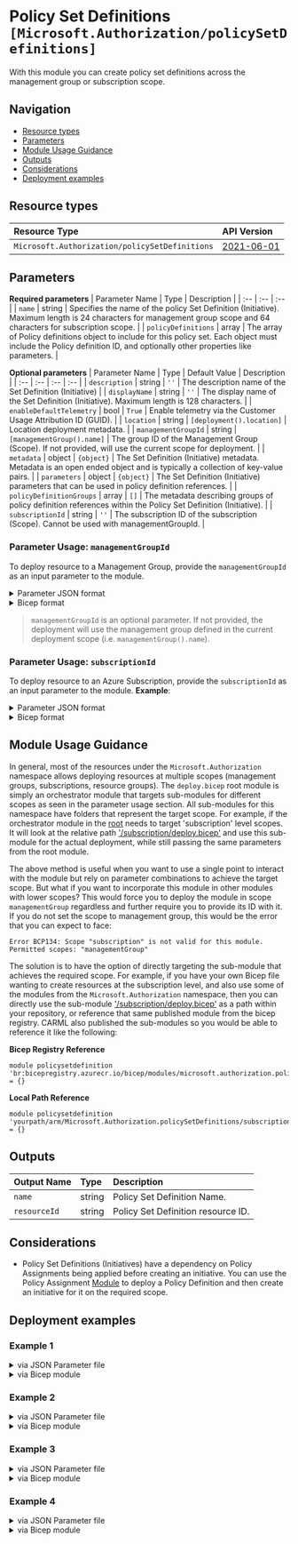 # Policy Set Definitions `[Microsoft.Authorization/policySetDefinitions]`

With this module you can create policy set definitions across the management group or subscription scope.

## Navigation

- [Resource types](#Resource-types)
- [Parameters](#Parameters)
- [Module Usage Guidance](#Module-Usage-Guidance)
- [Outputs](#Outputs)
- [Considerations](#Considerations)
- [Deployment examples](#Deployment-examples)

## Resource types

| Resource Type | API Version |
| :-- | :-- |
| `Microsoft.Authorization/policySetDefinitions` | [2021-06-01](https://docs.microsoft.com/en-us/azure/templates/Microsoft.Authorization/2021-06-01/policySetDefinitions) |

## Parameters

**Required parameters**
| Parameter Name | Type | Description |
| :-- | :-- | :-- |
| `name` | string | Specifies the name of the policy Set Definition (Initiative). Maximum length is 24 characters for management group scope and 64 characters for subscription scope. |
| `policyDefinitions` | array | The array of Policy definitions object to include for this policy set. Each object must include the Policy definition ID, and optionally other properties like parameters. |

**Optional parameters**
| Parameter Name | Type | Default Value | Description |
| :-- | :-- | :-- | :-- |
| `description` | string | `''` | The description name of the Set Definition (Initiative) |
| `displayName` | string | `''` | The display name of the Set Definition (Initiative). Maximum length is 128 characters. |
| `enableDefaultTelemetry` | bool | `True` | Enable telemetry via the Customer Usage Attribution ID (GUID). |
| `location` | string | `[deployment().location]` | Location deployment metadata. |
| `managementGroupId` | string | `[managementGroup().name]` | The group ID of the Management Group (Scope). If not provided, will use the current scope for deployment. |
| `metadata` | object | `{object}` | The Set Definition (Initiative) metadata. Metadata is an open ended object and is typically a collection of key-value pairs. |
| `parameters` | object | `{object}` | The Set Definition (Initiative) parameters that can be used in policy definition references. |
| `policyDefinitionGroups` | array | `[]` | The metadata describing groups of policy definition references within the Policy Set Definition (Initiative). |
| `subscriptionId` | string | `''` | The subscription ID of the subscription (Scope). Cannot be used with managementGroupId. |


### Parameter Usage: `managementGroupId`

To deploy resource to a Management Group, provide the `managementGroupId` as an input parameter to the module.


<details>

<summary>Parameter JSON format</summary>

```json
"managementGroupId": {
    "value": "contoso-group"
}
```

</details>


<details>

<summary>Bicep format</summary>

```bicep
managementGroupId: 'contoso-group'
```

</details>
<p>

> `managementGroupId` is an optional parameter. If not provided, the deployment will use the management group defined in the current deployment scope (i.e. `managementGroup().name`).

### Parameter Usage: `subscriptionId`

To deploy resource to an Azure Subscription, provide the `subscriptionId` as an input parameter to the module. **Example**:

<details>

<summary>Parameter JSON format</summary>

```json
"subscriptionId": {
    "value": "12345678-b049-471c-95af-123456789012"
}
```

</details>


<details>

<summary>Bicep format</summary>

```bicep
subscriptionId: '12345678-b049-471c-95af-123456789012'
```

</details>
<p>

## Module Usage Guidance

In general, most of the resources under the `Microsoft.Authorization` namespace allows deploying resources at multiple scopes (management groups, subscriptions, resource groups). The `deploy.bicep` root module is simply an orchestrator module that targets sub-modules for different scopes as seen in the parameter usage section. All sub-modules for this namespace have folders that represent the target scope. For example, if the orchestrator module in the [root](deploy.bicep) needs to target 'subscription' level scopes. It will look at the relative path ['/subscription/deploy.bicep'](./subscription/deploy.bicep) and use this sub-module for the actual deployment, while still passing the same parameters from the root module.

The above method is useful when you want to use a single point to interact with the module but rely on parameter combinations to achieve the target scope. But what if you want to incorporate this module in other modules with lower scopes? This would force you to deploy the module in scope `managementGroup` regardless and further require you to provide its ID with it. If you do not set the scope to management group, this would be the error that you can expect to face:

```bicep
Error BCP134: Scope "subscription" is not valid for this module. Permitted scopes: "managementGroup"
```

The solution is to have the option of directly targeting the sub-module that achieves the required scope. For example, if you have your own Bicep file wanting to create resources at the subscription level, and also use some of the modules from the `Microsoft.Authorization` namespace, then you can directly use the sub-module ['/subscription/deploy.bicep'](./subscription/deploy.bicep) as a path within your repository, or reference that same published module from the bicep registry. CARML also published the sub-modules so you would be able to reference it like the following:

**Bicep Registry Reference**
```bicep
module policysetdefinition 'br:bicepregistry.azurecr.io/bicep/modules/microsoft.authorization.policysetdefinitions.subscription:version' = {}
```
**Local Path Reference**
```bicep
module policysetdefinition 'yourpath/arm/Microsoft.Authorization.policySetDefinitions/subscription/deploy.bicep' = {}
```

## Outputs

| Output Name | Type | Description |
| :-- | :-- | :-- |
| `name` | string | Policy Set Definition Name. |
| `resourceId` | string | Policy Set Definition resource ID. |

## Considerations

- Policy Set Definitions (Initiatives) have a dependency on Policy Assignments being applied before creating an initiative. You can use the Policy Assignment [Module](../policyDefinitions/deploy.bicep) to deploy a Policy Definition and then create an initiative for it on the required scope.

## Deployment examples

<h3>Example 1</h3>

<details>

<summary>via JSON Parameter file</summary>

```json
{
    "$schema": "https://schema.management.azure.com/schemas/2019-04-01/deploymentParameters.json#",
    "contentVersion": "1.0.0.0",
    "parameters": {
        "name": {
            "value": "<<namePrefix>>-mg-min-policySet"
        },
        "policyDefinitions": {
            "value": [
                {
                    "parameters": {
                        "listOfAllowedLocations": {
                            "value": [
                                "australiaeast"
                            ]
                        }
                    },
                    "policyDefinitionId": "/providers/Microsoft.Authorization/policyDefinitions/e56962a6-4747-49cd-b67b-bf8b01975c4c"
                }
            ]
        }
    }
}

```

</details>

<details>

<summary>via Bicep module</summary>

```bicep
module policySetDefinitions './Microsoft.Authorization/policySetDefinitions/deploy.bicep' = {
  name: '${uniqueString(deployment().name)}-policySetDefinitions'
  params: {
      policyDefinitions: [
        {
          policyDefinitionId: '/providers/Microsoft.Authorization/policyDefinitions/e56962a6-4747-49cd-b67b-bf8b01975c4c'
          parameters: {
            listOfAllowedLocations: {
              value: [
                'australiaeast'
              ]
            }
          }
        }
      ]
      name: '<<namePrefix>>-mg-min-policySet'
  }
```

</details>
<p>

<h3>Example 2</h3>

<details>

<summary>via JSON Parameter file</summary>

```json
{
    "$schema": "https://schema.management.azure.com/schemas/2019-04-01/deploymentParameters.json#",
    "contentVersion": "1.0.0.0",
    "parameters": {
        "name": {
            "value": "<<namePrefix>>-mg-policySet"
        },
        "displayName": {
            "value": "[DisplayName] This policy set definition is deployed at management group scope"
        },
        "description": {
            "value": "[Description] This policy set definition is deployed at management group scope"
        },
        "policyDefinitionGroups": {
            "value": [
                {
                    "name": "Network"
                },
                {
                    "name": "ARM"
                }
            ]
        },
        "policyDefinitions": {
            "value": [
                {
                    "groupNames": [
                        "ARM"
                    ],
                    "parameters": {
                        "listOfAllowedLocations": {
                            "value": [
                                "australiaeast"
                            ]
                        }
                    },
                    "policyDefinitionId": "/providers/Microsoft.Authorization/policyDefinitions/e56962a6-4747-49cd-b67b-bf8b01975c4c",
                    "policyDefinitionReferenceId": "Allowed locations_1"
                },
                {
                    "groupNames": [
                        "ARM"
                    ],
                    "parameters": {
                        "listOfAllowedLocations": {
                            "value": [
                                "australiaeast"
                            ]
                        }
                    },
                    "policyDefinitionId": "/providers/Microsoft.Authorization/policyDefinitions/e765b5de-1225-4ba3-bd56-1ac6695af988",
                    "policyDefinitionReferenceId": "Allowed locations for resource groups_1"
                }
            ]
        },
        "metadata": {
            "value": {
                "category": "Security",
                "version": "1"
            }
        },
        "managementGroupId": {
            "value": "<<managementGroupId>>"
        }
    }
}

```

</details>

<details>

<summary>via Bicep module</summary>

```bicep
module policySetDefinitions './Microsoft.Authorization/policySetDefinitions/deploy.bicep' = {
  name: '${uniqueString(deployment().name)}-policySetDefinitions'
  params: {
      policyDefinitionGroups: [
        {
          name: 'Network'
        }
        {
          name: 'ARM'
        }
      ]
      policyDefinitions: [
        {
          policyDefinitionReferenceId: 'Allowed locations_1'
          parameters: {
            listOfAllowedLocations: {
              value: [
                'australiaeast'
              ]
            }
          }
          groupNames: [
            'ARM'
          ]
          policyDefinitionId: '/providers/Microsoft.Authorization/policyDefinitions/e56962a6-4747-49cd-b67b-bf8b01975c4c'
        }
        {
          policyDefinitionReferenceId: 'Allowed locations for resource groups_1'
          parameters: {
            listOfAllowedLocations: {
              value: [
                'australiaeast'
              ]
            }
          }
          groupNames: [
            'ARM'
          ]
          policyDefinitionId: '/providers/Microsoft.Authorization/policyDefinitions/e765b5de-1225-4ba3-bd56-1ac6695af988'
        }
      ]
      managementGroupId: '<<managementGroupId>>'
      name: '<<namePrefix>>-mg-policySet'
      displayName: '[DisplayName] This policy set definition is deployed at management group scope'
      description: '[Description] This policy set definition is deployed at management group scope'
      metadata: {
        category: 'Security'
        version: '1'
      }
  }
```

</details>
<p>

<h3>Example 3</h3>

<details>

<summary>via JSON Parameter file</summary>

```json
{
    "$schema": "https://schema.management.azure.com/schemas/2019-04-01/deploymentParameters.json#",
    "contentVersion": "1.0.0.0",
    "parameters": {
        "name": {
            "value": "<<namePrefix>>-sub-min-policySet"
        },
        "policyDefinitions": {
            "value": [
                {
                    "parameters": {
                        "listOfAllowedLocations": {
                            "value": [
                                "australiaeast"
                            ]
                        }
                    },
                    "policyDefinitionId": "/providers/Microsoft.Authorization/policyDefinitions/e56962a6-4747-49cd-b67b-bf8b01975c4c"
                }
            ]
        },
        "subscriptionId": {
            "value": "<<subscriptionId>>"
        }
    }
}

```

</details>

<details>

<summary>via Bicep module</summary>

```bicep
module policySetDefinitions './Microsoft.Authorization/policySetDefinitions/deploy.bicep' = {
  name: '${uniqueString(deployment().name)}-policySetDefinitions'
  params: {
      name: '<<namePrefix>>-sub-min-policySet'
      policyDefinitions: [
        {
          policyDefinitionId: '/providers/Microsoft.Authorization/policyDefinitions/e56962a6-4747-49cd-b67b-bf8b01975c4c'
          parameters: {
            listOfAllowedLocations: {
              value: [
                'australiaeast'
              ]
            }
          }
        }
      ]
      subscriptionId: '<<subscriptionId>>'
  }
```

</details>
<p>

<h3>Example 4</h3>

<details>

<summary>via JSON Parameter file</summary>

```json
{
    "$schema": "https://schema.management.azure.com/schemas/2019-04-01/deploymentParameters.json#",
    "contentVersion": "1.0.0.0",
    "parameters": {
        "name": {
            "value": "<<namePrefix>>-sub-policySet"
        },
        "displayName": {
            "value": "[DisplayName] This policy set definition is deployed at subscription scope"
        },
        "description": {
            "value": "[Description] This policy set definition is deployed at subscription scope"
        },
        "policyDefinitionGroups": {
            "value": [
                {
                    "name": "Network"
                },
                {
                    "name": "ARM"
                }
            ]
        },
        "policyDefinitions": {
            "value": [
                {
                    "groupNames": [
                        "ARM"
                    ],
                    "parameters": {
                        "listOfAllowedLocations": {
                            "value": [
                                "australiaeast"
                            ]
                        }
                    },
                    "policyDefinitionId": "/providers/Microsoft.Authorization/policyDefinitions/e56962a6-4747-49cd-b67b-bf8b01975c4c",
                    "policyDefinitionReferenceId": "Allowed locations_1"
                },
                {
                    "groupNames": [
                        "ARM"
                    ],
                    "parameters": {
                        "listOfAllowedLocations": {
                            "value": [
                                "australiaeast"
                            ]
                        }
                    },
                    "policyDefinitionId": "/providers/Microsoft.Authorization/policyDefinitions/e765b5de-1225-4ba3-bd56-1ac6695af988",
                    "policyDefinitionReferenceId": "Allowed locations for resource groups_1"
                }
            ]
        },
        "metadata": {
            "value": {
                "category": "Security",
                "version": "1"
            }
        },
        "subscriptionId": {
            "value": "<<subscriptionId>>"
        }
    }
}

```

</details>

<details>

<summary>via Bicep module</summary>

```bicep
module policySetDefinitions './Microsoft.Authorization/policySetDefinitions/deploy.bicep' = {
  name: '${uniqueString(deployment().name)}-policySetDefinitions'
  params: {
      policyDefinitionGroups: [
        {
          name: 'Network'
        }
        {
          name: 'ARM'
        }
      ]
      policyDefinitions: [
        {
          policyDefinitionReferenceId: 'Allowed locations_1'
          parameters: {
            listOfAllowedLocations: {
              value: [
                'australiaeast'
              ]
            }
          }
          groupNames: [
            'ARM'
          ]
          policyDefinitionId: '/providers/Microsoft.Authorization/policyDefinitions/e56962a6-4747-49cd-b67b-bf8b01975c4c'
        }
        {
          policyDefinitionReferenceId: 'Allowed locations for resource groups_1'
          parameters: {
            listOfAllowedLocations: {
              value: [
                'australiaeast'
              ]
            }
          }
          groupNames: [
            'ARM'
          ]
          policyDefinitionId: '/providers/Microsoft.Authorization/policyDefinitions/e765b5de-1225-4ba3-bd56-1ac6695af988'
        }
      ]
      subscriptionId: '<<subscriptionId>>'
      name: '<<namePrefix>>-sub-policySet'
      displayName: '[DisplayName] This policy set definition is deployed at subscription scope'
      description: '[Description] This policy set definition is deployed at subscription scope'
      metadata: {
        category: 'Security'
        version: '1'
      }
  }
```

</details>
<p>
